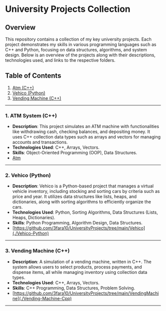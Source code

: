 # University Projects Collection

## Overview
This repository contains a collection of my key university projects. Each project demonstrates my skills in various programming languages such as C++ and Python, focusing on data structures, algorithms, and system design. Below is an overview of the projects along with their descriptions, technologies used, and links to the respective folders.

## Table of Contents
1. [Atm (C++)](#atm-system-c)
2. [Vehico (Python)](#vehico-python)
3. [Vending Machine (C++)](#vending-machine-c)

---

### 1. ATM System (C++)
   - **Description**: This project simulates an ATM machine with functionalities like withdrawing cash, checking balances, and depositing money. It uses C++ collection data types such as arrays and vectors for managing accounts and transactions.
   - **Technologies Used**: C++, Arrays, Vectors.
   - **Skills**: Object-Oriented Programming (OOP), Data Structures.
   - [Atm](./ATM-System-Cpp)

---

### 2. Vehico (Python)
   - **Description**: Vehico is a Python-based project that manages a virtual vehicle inventory, including stocking and sorting cars by criteria such as price and year. It utilizes data structures like lists, heaps, and dictionaries, along with sorting algorithms to efficiently organize the cars.
   - **Technologies Used**: Python, Sorting Algorithms, Data Structures (Lists, Heaps, Dictionaries).
   - **Skills**: Python Programming, Algorithm Design, Data Structures.
   - [https://github.com/3fara10/UniversityProjects/tree/main/Vehico](./Vehico-Python)

---

### 3. Vending Machine (C++)
   - **Description**: A simulation of a vending machine, written in C++. The system allows users to select products, process payments, and dispense items, all while managing inventory using collection data types.
   - **Technologies Used**: C++, Arrays, Vectors.
   - **Skills**: C++ Programming, Data Structures, Problem Solving.
   - [https://github.com/3fara10/UniversityProjects/tree/main/VendingMachine](./Vending-Machine-Cpp)

---
